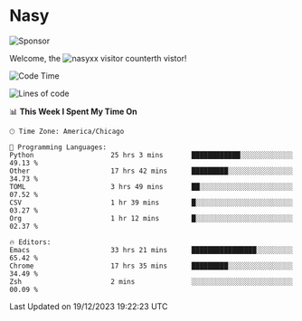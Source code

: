 # Nasy

<!--
<p align="center">
<img height="200" src="https://github-readme-stats.vercel.app/api?username=nasyxx&count_private=true&show_icons=true&theme=dracula&include_all_commits=true"/>
<img height="200" src="https://github-readme-stats.vercel.app/api/top-langs/?username=nasyxx&theme=dracula&hide=html,jupyter+notebook&count_private=true&show_icons=true"/>
</p>

  
----------------
-->

![Sponsor](https://img.shields.io/static/v1.svg?label=Sponsor&message=%E2%9D%A4&logo=GitHub&style=flat&color=pink)
 
Welcome, the ![nasyxx visitor counter](https://count.getloli.com/get/@nasyxx?theme=rule34)th vistor!
 
<!--START_SECTION:waka-->
![Code Time](http://img.shields.io/badge/Code%20Time-4%2C143%20hrs%2033%20mins-blue)

![Lines of code](https://img.shields.io/badge/From%20Hello%20World%20I%27ve%20Written-6.3%20million%20lines%20of%20code-blue)

📊 **This Week I Spent My Time On** 

```text
🕑︎ Time Zone: America/Chicago

💬 Programming Languages: 
Python                   25 hrs 3 mins       ████████████░░░░░░░░░░░░░   49.13 % 
Other                    17 hrs 42 mins      █████████░░░░░░░░░░░░░░░░   34.73 % 
TOML                     3 hrs 49 mins       ██░░░░░░░░░░░░░░░░░░░░░░░   07.52 % 
CSV                      1 hr 39 mins        █░░░░░░░░░░░░░░░░░░░░░░░░   03.27 % 
Org                      1 hr 12 mins        █░░░░░░░░░░░░░░░░░░░░░░░░   02.37 % 

🔥 Editors: 
Emacs                    33 hrs 21 mins      ████████████████░░░░░░░░░   65.42 % 
Chrome                   17 hrs 35 mins      █████████░░░░░░░░░░░░░░░░   34.49 % 
Zsh                      2 mins              ░░░░░░░░░░░░░░░░░░░░░░░░░   00.09 % 
```


 Last Updated on 19/12/2023 19:22:23 UTC
<!--END_SECTION:waka-->

<!-- ![visitors](https://visitor-badge.laobi.icu/badge?page_id=nasyxx.nasyxx) -->

